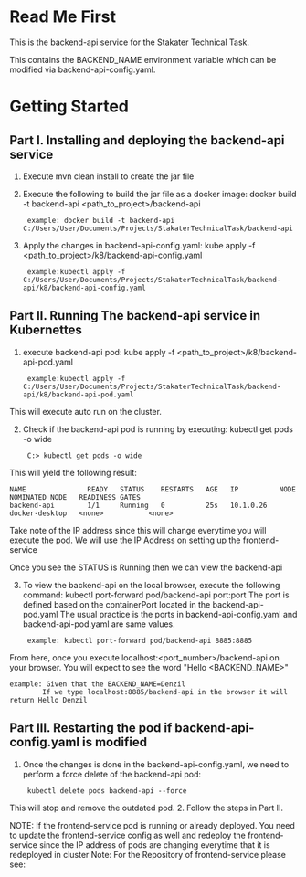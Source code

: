 # Read Me First
This is the backend-api service for the Stakater Technical Task.

This contains the BACKEND_NAME environment variable which can be modified via backend-api-config.yaml.

# Getting Started
## Part I. Installing and deploying the backend-api service 

1. Execute mvn clean install to create the jar file

2. Execute the following to build the jar file as a docker image: docker build -t backend-api <path_to_project>/backend-api
    
        example: docker build -t backend-api C:/Users/User/Documents/Projects/StakaterTechnicalTask/backend-api
 
3. Apply the changes in backend-api-config.yaml: kube apply -f <path_to_project>/k8/backend-api-config.yaml

        example:kubectl apply -f C:/Users/User/Documents/Projects/StakaterTechnicalTask/backend-api/k8/backend-api-config.yaml
 

## Part II. Running The backend-api service in Kubernettes
1. execute backend-api pod: kube apply -f <path_to_project>/k8/backend-api-pod.yaml

        example:kubectl apply -f C:/Users/User/Documents/Projects/StakaterTechnicalTask/backend-api/k8/backend-api-pod.yaml
This will execute auto run on the cluster.

2. Check if the backend-api pod is running by executing: kubectl get pods -o wide
   
        C:> kubectl get pods -o wide

This will yield the following result: 
    
    NAME               READY   STATUS    RESTARTS   AGE   IP          NODE             NOMINATED NODE   READINESS GATES
    backend-api        1/1     Running   0          25s   10.1.0.26   docker-desktop   <none>           <none>

Take note of the IP address since this will change everytime you will execute the pod. 
We will use the IP Address on setting up the frontend-service

Once you see the STATUS is Running then we can view the backend-api 

3. To view the backend-api on the local browser, execute the following command: kubectl port-forward pod/backend-api port:port
The port is defined based on the containerPort located in the backend-api-pod.yaml 
The usual practice is the ports in backend-api-config.yaml and backend-api-pod.yaml are same values.
   
        example: kubectl port-forward pod/backend-api 8885:8885
From here, once you execute localhost:<port_number>/backend-api on your browser. You will expect to see the word "Hello <BACKEND_NAME>"
        
    example: Given that the BACKEND_NAME=Denzil 
            If we type localhost:8885/backend-api in the browser it will return Hello Denzil

## Part III. Restarting the pod if backend-api-config.yaml is modified
1. Once the changes is done in the backend-api-config.yaml, we need to perform a force delete of the backend-api pod:
     
        kubectl delete pods backend-api --force
This will stop and remove the outdated pod.
2. Follow the steps in Part II.

NOTE: If the frontend-service pod is running or already deployed. You need to update the frontend-service config as well and redeploy the frontend-service since the IP address of pods are changing everytime that it is redeployed in cluster
Note: For the Repository of frontend-service please see: 


    
